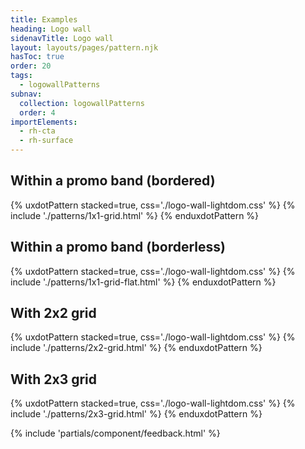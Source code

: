 ```yaml
---
title: Examples
heading: Logo wall
sidenavTitle: Logo wall
layout: layouts/pages/pattern.njk
hasToc: true
order: 20
tags:
  - logowallPatterns
subnav:
  collection: logowallPatterns
  order: 4
importElements:
  - rh-cta
  - rh-surface
---
```


<script type="module">
  import '@rhds/elements/lib/elements/rh-context-picker/rh-context-picker.js';
</script>

<link rel="stylesheet" href="/styles/samp.css">
<link rel="stylesheet" href="../logo-wall-lightdom.css">

## Within a promo band (bordered)

{% uxdotPattern stacked=true, css='./logo-wall-lightdom.css' %}
{% include './patterns/1x1-grid.html' %}
{% enduxdotPattern %}

## Within a promo band (borderless)
{% uxdotPattern stacked=true, css='./logo-wall-lightdom.css' %}
{% include './patterns/1x1-grid-flat.html' %}
{% enduxdotPattern %}

## With 2x2 grid
{% uxdotPattern stacked=true, css='./logo-wall-lightdom.css' %}
{% include './patterns/2x2-grid.html' %}
{% enduxdotPattern %}

## With 2x3 grid
{% uxdotPattern stacked=true, css='./logo-wall-lightdom.css' %}
{% include './patterns/2x3-grid.html' %}
{% enduxdotPattern %}

{% include 'partials/component/feedback.html' %}
